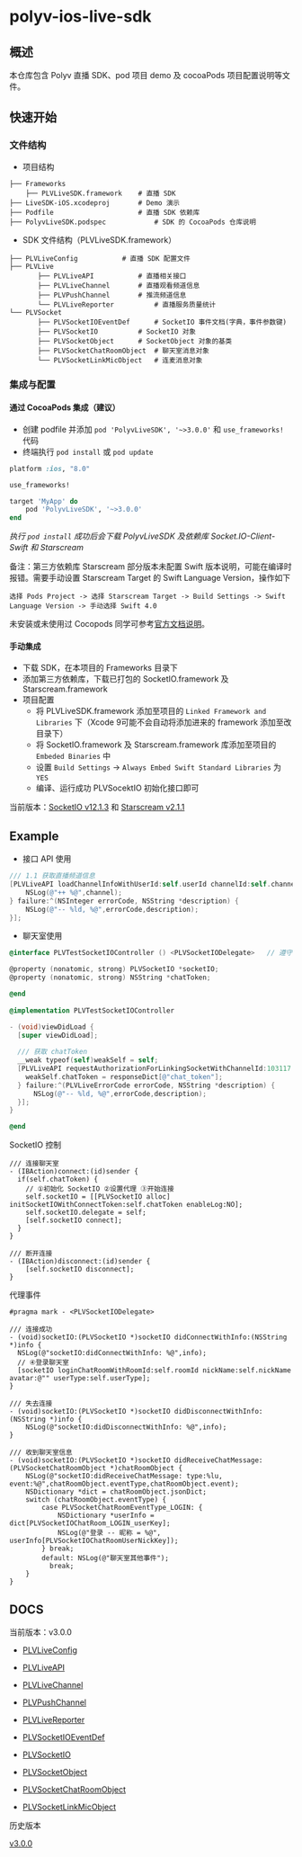 # polyv-ios-live-sdk


## 概述

本仓库包含 Polyv 直播 SDK、pod 项目 demo 及 cocoaPods 项目配置说明等文件。


## 快速开始

### 文件结构

- 项目结构

```
├── Frameworks
	├── PLVLiveSDK.framework 	# 直播 SDK
├── LiveSDK-iOS.xcodeproj  		# Demo 演示
├── Podfile          			# 直播 SDK 依赖库
├── PolyvLiveSDK.podspec        	# SDK 的 CocoaPods 仓库说明
```

- SDK 文件结构（PLVLiveSDK.framework）

```
├── PLVLiveConfig 			# 直播 SDK 配置文件
├── PLVLive
       ├── PLVLiveAPI 			# 直播相关接口
       ├── PLVLiveChannel  		# 直播观看频道信息
       ├── PLVPushChannel 		# 推流频道信息
       └── PLVLiveReporter   		# 直播服务质量统计
└── PLVSocket
       ├── PLVSocketIOEventDef		# SocketIO 事件文档(字典，事件参数键)
       ├── PLVSocketIO   		# SocketIO 对象
       ├── PLVSocketObject 		# SocketObject 对象的基类
       ├── PLVSocketChatRoomObject	# 聊天室消息对象
       └── PLVSocketLinkMicObject 	# 连麦消息对象
```


### 集成与配置

#### 通过 CocoaPods 集成（建议） 

- 创建 podfile 并添加 `pod 'PolyvLiveSDK', '~>3.0.0'`  和 `use_frameworks!` 代码
- 终端执行 `pod install` 或 `pod update`

```ruby
platform :ios, "8.0"

use_frameworks!

target 'MyApp' do
    pod 'PolyvLiveSDK', '~>3.0.0'
end
```

*执行 `pod install` 成功后会下载 PolyvLiveSDK 及依赖库 Socket.IO-Client-Swift 和 Starscream*


备注：第三方依赖库 Starscream 部分版本未配置 Swift 版本说明，可能在编译时报错。需要手动设置 Starscream Target 的 Swift Language Version，操作如下

```
选择 Pods Project -> 选择 Starscream Target -> Build Settings -> Swift Language Version -> 手动选择 Swift 4.0
```

未安装或未使用过 Cocopods 同学可参考[官方文档说明](http://guides.cocoapods.org/using/using-cocoapods.html)。


#### 手动集成

- 下载 SDK，在本项目的 Frameworks 目录下
- 添加第三方依赖库，下载已打包的 SocketIO.framework 及 Starscream.framework
- 项目配置
  - 将 PLVLiveSDK.framework 添加至项目的 `Linked Framework and Libraries` 下（Xcode 9可能不会自动将添加进来的 framework 添加至改目录下）
  - 将  SocketIO.framework 及 Starscream.framework 库添加至项目的 `Embeded Binaries` 中
  - 设置 `Build Settings` -> `Always Embed Swift Standard Libraries` 为 `YES`
  - 编译、运行成功 PLVSocektIO 初始化接口即可


当前版本：[SocketIO v12.1.3](http://repo.polyv.net/ios/livesdk/socket.io/12.1.3/SocketIO.framework.zip) 和 [Starscream v2.1.1](http://repo.polyv.net/ios/livesdk/starscream/2.1.1/Starscream.framework.zip)


## Example

- 接口 API 使用

```objective-c
/// 1.1 获取直播频道信息
[PLVLiveAPI loadChannelInfoWithUserId:self.userId channelId:self.channelId completion:^(PLVLiveChannel *channel) {
    NSLog(@"++ %@",channel);
} failure:^(NSInteger errorCode, NSString *description) {
    NSLog(@"-- %ld, %@",errorCode,description);
}];

```

- 聊天室使用

```objective-c
@interface PLVTestSocketIOController () <PLVSocketIODelegate>	// 遵守协议

@property (nonatomic, strong) PLVSocketIO *socketIO;
@property (nonatomic, strong) NSString *chatToken;

@end
  
@implementation PLVTestSocketIOController

- (void)viewDidLoad {
  [super viewDidLoad];
  
  /// 获取 chatToken
  __weak typeof(self)weakSelf = self;
  [PLVLiveAPI requestAuthorizationForLinkingSocketWithChannelId:103117 Appld:@"appId" appSecret:@"appSecret" completion:^(NSDictionary *responseDict) {
	weakSelf.chatToken = responseDict[@"chat_token"];
  } failure:^(PLVLiveErrorCode errorCode, NSString *description) {
      NSLog(@"-- %ld, %@",errorCode,description);
  }];
}

@end
```

SocketIO 控制

```
/// 连接聊天室
- (IBAction)connect:(id)sender {
  if(self.chatToken) {
    // ①初始化 SocketIO ②设置代理 ③开始连接
    self.socketIO = [[PLVSocketIO alloc] initSocketIOWithConnectToken:self.chatToken enableLog:NO];
    self.socketIO.delegate = self;
    [self.socketIO connect];
  }
}

/// 断开连接
- (IBAction)disconnect:(id)sender {
    [self.socketIO disconnect];
}
```

代理事件

```
#pragma mark - <PLVSocketIODelegate>

/// 连接成功
- (void)socketIO:(PLVSocketIO *)socketIO didConnectWithInfo:(NSString *)info {
  NSLog(@"socketIO:didConnectWithInfo: %@",info);
  // ④登录聊天室
  [socketIO loginChatRoomWithRoomId:self.roomId nickName:self.nickName avatar:@"" userType:self.userType];
}

/// 失去连接
- (void)socketIO:(PLVSocketIO *)socketIO didDisconnectWithInfo:(NSString *)info {
    NSLog(@"socketIO:didDisconnectWithInfo: %@",info);
}

/// 收到聊天室信息
- (void)socketIO:(PLVSocketIO *)socketIO didReceiveChatMessage:(PLVSocketChatRoomObject *)chatRoomObject {
    NSLog(@"socketIO:didReceiveChatMessage: type:%lu, event:%@",chatRoomObject.eventType,chatRoomObject.event);
    NSDictionary *dict = chatRoomObject.jsonDict;
    switch (chatRoomObject.eventType) {
        case PLVSocketChatRoomEventType_LOGIN: {
            NSDictionary *userInfo = dict[PLVSocketIOChatRoom_LOGIN_userKey];
            NSLog(@"登录 -- 昵称 = %@", userInfo[PLVSocketIOChatRoomUserNickKey]);
        } break;
        default: NSLog(@"聊天室其他事件");
          break;
    }
}
```


## DOCS

当前版本：v3.0.0

- [PLVLiveConfig](http://repo.polyv.net/ios/livesdk/docs/3.0.0/Classes/PLVLiveConfig.html)


- [PLVLiveAPI](http://repo.polyv.net/ios/livesdk/docs/3.0.0/Classes/PLVLiveAPI.html)

- [PLVLiveChannel](http://repo.polyv.net/ios/livesdk/docs/3.0.0/Classes/PLVLiveChannel.html)

- [PLVPushChannel](http://repo.polyv.net/ios/livesdk/docs/3.0.0/Classes/PLVPushChannel.html)

- [PLVLiveReporter](http://repo.polyv.net/ios/livesdk/docs/3.0.0/Classes/PLVLiveReporter.html)


- [PLVSocketIOEventDef](https://github.com/polyv/polyv-ios-live-sdk/blob/master/Frameworks/PLVLiveSDK.framework/Headers/PLVSocketIOEventDef.h)
- [PLVSocketIO](http://repo.polyv.net/ios/livesdk/docs/3.0.0/Classes/PLVSocketIO.html)
- [PLVSocketObject](http://repo.polyv.net/ios/livesdk/docs/3.0.0/Classes/PLVSocketObject.html)
- [PLVSocketChatRoomObject](http://repo.polyv.net/ios/livesdk/docs/3.0.0/Classes/PLVSocketChatRoomObject.html)
- [PLVSocketLinkMicObject](http://repo.polyv.net/ios/livesdk/docs/3.0.0/Classes/PLVSocketLinkMicObject.html)


历史版本

 [v3.0.0](http://repo.polyv.net/ios/livesdk/docs/3.0.0/index.html)

